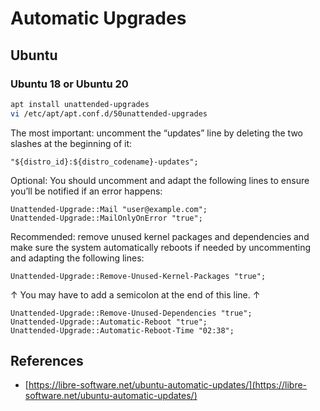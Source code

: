 # Automatic Upgrades

## Ubuntu

### Ubuntu 18 or Ubuntu 20

```bash
apt install unattended-upgrades
vi /etc/apt/apt.conf.d/50unattended-upgrades
```

The most important: uncomment the “updates” line by deleting the two slashes at the beginning of it:

```
"${distro_id}:${distro_codename}-updates";
```

Optional: You should uncomment and adapt the following lines to ensure you’ll be notified if an error happens:

```
Unattended-Upgrade::Mail "user@example.com";
Unattended-Upgrade::MailOnlyOnError "true";
```

Recommended: remove unused kernel packages and dependencies and make sure the system automatically reboots if needed by uncommenting and adapting the following lines:

```
Unattended-Upgrade::Remove-Unused-Kernel-Packages "true";
```
↑ You may have to add a semicolon at the end of this line. ↑

```
Unattended-Upgrade::Remove-Unused-Dependencies "true";
Unattended-Upgrade::Automatic-Reboot "true";
Unattended-Upgrade::Automatic-Reboot-Time "02:38";
```

## References

* [https://libre-software.net/ubuntu-automatic-updates/](https://libre-software.net/ubuntu-automatic-updates/)

